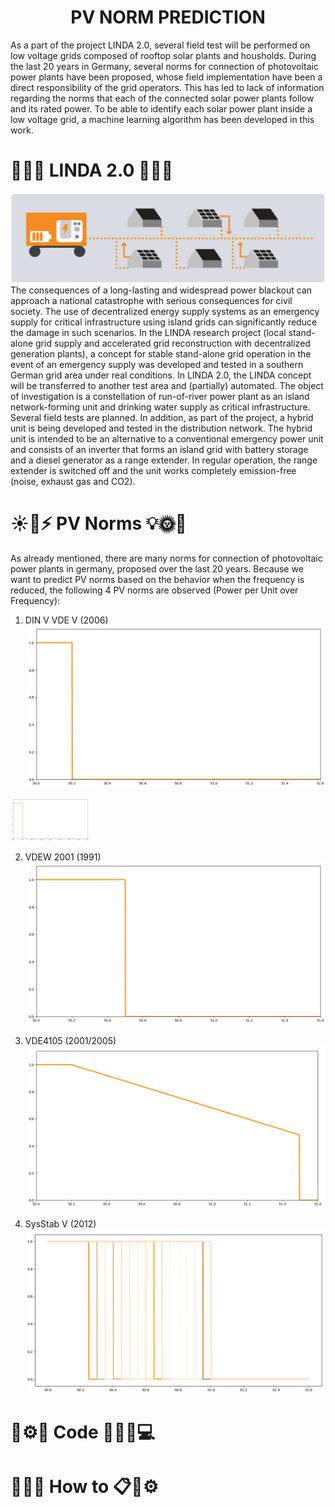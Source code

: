 <h1 align="center">PV NORM PREDICTION</h1>
<p align="center">
</p>

As a part of the project LINDA 2.0, several field test will be performed on low voltage grids composed of rooftop solar plants and housholds. During the last 20 years in Germany, several norms for connection of photovoltaic power plants have been proposed, whose field implementation have been a direct responsibility of the grid operators. This has led to lack of information regarding the norms that each of the connected solar power plants follow and its rated power. To be able to identify each solar power plant inside a low voltage grid, a machine learning algorithm has been developed in this work. 


# 🚀🔬😎 LINDA 2.0 🔎🔆🔋

![LINDA 2.0](Photos/Linda.png)
The consequences of a long-lasting and widespread power blackout can approach a national catastrophe with serious consequences for civil society. The use of decentralized energy supply systems as an emergency supply for critical infrastructure using island grids can significantly reduce the damage in such scenarios. In the LINDA research project (local stand-alone grid supply and accelerated grid reconstruction with decentralized generation plants), a concept for stable stand-alone grid operation in the event of an emergency supply was developed and tested in a southern German grid area under real conditions. In LINDA 2.0, the LINDA concept will be transferred to another test area and (partially) automated. The object of investigation is a constellation of run-of-river power plant as an island network-forming unit and drinking water supply as critical infrastructure. Several field tests are planned. In addition, as part of the project, a hybrid unit is being developed and tested in the distribution network. The hybrid unit is intended to be an alternative to a conventional emergency power unit and consists of an inverter that forms an island grid with battery storage and a diesel generator as a range extender. In regular operation, the range extender is switched off and the unit works completely emission-free (noise, exhaust gas and CO2).

# ☀️🔋⚡ PV Norms  💡🌞🔌

As already mentioned, there are many norms for connection of photovoltaic power plants in germany, proposed over the last 20 years. Because we want to predict PV norms based on the behavior when the frequency is reduced, the following 4 PV norms are observed (Power per Unit over Frequency):

1. DIN V VDE V (2006)
![DIN V](Photos/2.png)
<img src="Photos/2.png" alt="DIN V" style="max-width: 25%;">


2. VDEW 2001 (1991)
![VDEW 2001](Photos/4.png)

3. VDE4105 (2001/2005)
![VDE 4105](Photos/1.png)

4. SysStab V (2012)
![Sys Stab V](Photos/3.png)


# 🤖⚙️🔧 Code 🦾👩‍💻💻


# 📝🧾📂 How to 📋📕⚙️

